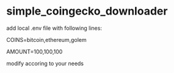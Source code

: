 # simple_coingecko_downloader

add local .env file with following lines:

COINS=bitcoin,ethereum,golem

AMOUNT=100,100,100

modify accoring to your needs
